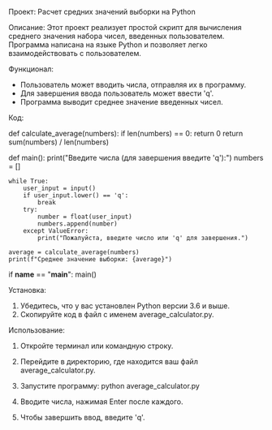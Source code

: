 Проект: Расчет средних значений выборки на Python

Описание:
Этот проект реализует простой скрипт для вычисления среднего значения набора чисел, введенных пользователем. Программа написана на языке Python и позволяет легко взаимодействовать с пользователем.

Функционал:
- Пользователь может вводить числа, отправляя их в программу.
- Для завершения ввода пользователь может ввести 'q'.
- Программа выводит среднее значение введенных чисел.

Код:

def calculate_average(numbers):
    if len(numbers) == 0:
        return 0
    return sum(numbers) / len(numbers)

def main():
    print("Введите числа (для завершения введите 'q'):")
    numbers = []

    while True:
        user_input = input()
        if user_input.lower() == 'q':
            break
        try:
            number = float(user_input)
            numbers.append(number)
        except ValueError:
            print("Пожалуйста, введите число или 'q' для завершения.")

    average = calculate_average(numbers)
    print(f"Среднее значение выборки: {average}")

if __name__ == "__main__":
    main()

  
Установка:
1. Убедитесь, что у вас установлен Python версии 3.6 и выше.
2. Скопируйте код в файл с именем average_calculator.py.

Использование:
1. Откройте терминал или командную строку.
2. Перейдите в директорию, где находится ваш файл average_calculator.py.
3. Запустите программу:
   python average_calculator.py
   
4. Вводите числа, нажимая Enter после каждого. 
5. Чтобы завершить ввод, введите 'q'. 
